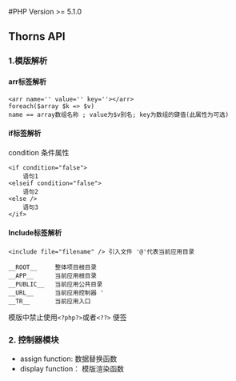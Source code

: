 #PHP Version >= 5.1.0
## Thorns API
### 1.模版解析
#### arr标签解析
    <arr name='' value='' key=''></arr>
    foreach($array $k => $v)
    name == array数组名称 ; value为$v别名; key为数组的键值(此属性为可选)

#### if标签解析
condition 条件属性
    
    <if condition="false">
        语句1
    <elseif condition="false">
        语句2
    <else />
        语句3
    </if>

#### Include标签解析
    <include file="filename" /> 引入文件 '@'代表当前应用目录

    __ROOT__     整体项目根目录
    __APP__      当前应用根目录
    __PUBLIC__   当前应用公共目录
    __URL__      当前应用控制器 '
    __TR__       当前应用入口
模版中禁止使用`<?php?>`或者`<??>` 便签

### 2. 控制器模块
* assign function: 数据替换函数
* display function： 模版渲染函数